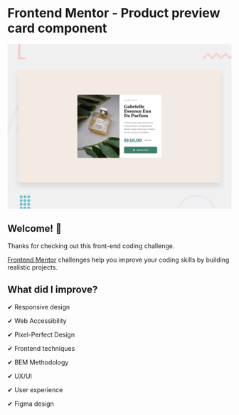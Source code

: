 # Frontend Mentor - Product preview card component

![Design preview for the Product preview card component coding challenge](./design/desktop-preview.jpg)

## Welcome! 👋


Thanks for checking out this front-end coding challenge.


[Frontend Mentor](https://www.frontendmentor.io) challenges help you improve your coding skills by building realistic projects.



## What did I improve?

✔ Responsive design

✔ Web Accessibility

✔ Pixel-Perfect Design

✔ Frontend techniques

✔ BEM Methodology

✔ UX/UI

✔ User experience

✔ Figma design

